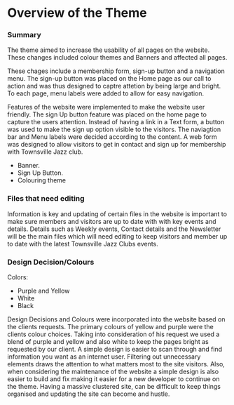 # Overview of the Theme

### Summary  
The theme aimed to increase the usability of all pages on the website. These changes included colour themes and Banners and affected all pages. 

These chages include a membership form, sign-up button and a navigation menu. The sign-up button was placed on the Home page as our call to action and was thus designed to captre attetion by being large and bright. To each page, menu labels were added to allow for easy navigation. 


Features of the website were implemented to make the website user friendly. The sign Up button feature was placed on the home page to capture the users attention. Instead of having a link in a Text form, a button was used to make the sign up option visible to the visitors. The naviagtion bar and Menu labels were decided according to the content. A web form was designed to allow visitors to get in contact and sign up for membership with Townsville Jazz club.
- Banner.
- Sign Up Button.
- Colouring theme

### Files that need editing  
Information is key and updating of certain files in the website is important to make sure members and visitors are up to date with with key events and details. Details such as Weekly events, Contact details and the Newsletter will be the main files which will need editing to keep visitors and member up to date with the latest Townsville Jazz Clubs events. 

### Design Decision/Colours  
Colors:
- Purple and Yellow
- White
- Black 

Design Decisions and Colours were incorporated into the website based on the clients requests. The primary colours of  yellow and purple were the clients colour choices. Taking into consideration of his request we used a blend of purple and yellow and also white to keep the pages bright as requested by our client.  A simple design is easier to scan through and find information you want as an internet user. Filtering out unnecessary elements draws the attention to what matters most to the site visitors. Also, when considering the maintenance of the website a simple design is also easier to build and fix making it easier for a new developer to continue on the theme. Having a massive clustered site, can be difficult to keep things organised and updating the site can become and hustle.  





